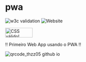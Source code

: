 # pwa
![w3c validation](https://img.shields.io/w3c-validation/html?targetUrl=https%3A%2F%2Fthzz05.github.io%2Fimc%2F)
![Website](https://img.shields.io/website?url=https%3A%2F%2Fthzz05.github.io%2Fimc%2F)

<p>
<a href="http://jigsaw.w3.org/css-validator/check/referer">
    <img style="border:0;width:88px;height:31px"
        src="http://jigsaw.w3.org/css-validator/images/vcss-blue"
        alt="CSS válido!" />
    </a>
</p>
!! Primeiro Web App usando o PWA !!




![qrcode_thzz05 github io](https://github.com/thzz05/imc/assets/129779819/52ce0390-2bb3-4774-aa55-1855a3814ecc)

